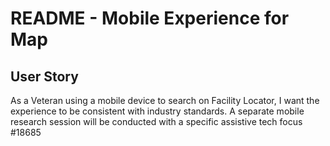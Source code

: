 # README - Mobile Experience for Map 

## User Story 
As a Veteran using a mobile device to search on Facility Locator, I want the experience to be consistent with industry standards. 
A separate mobile research session will be conducted with a specific assistive tech focus #18685

